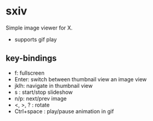 # sxiv
Simple image viewer for X.
- supports gif play

##  key-bindings
- f: fullscreen
- Enter: switch between thumbnail view an image view
- jklh: navigate in thumbnail view
- s : start/stop slideshow
- n/p: next/prev image
- <, >, ? : rotate
- Ctrl+space : play/pause animation in gif





